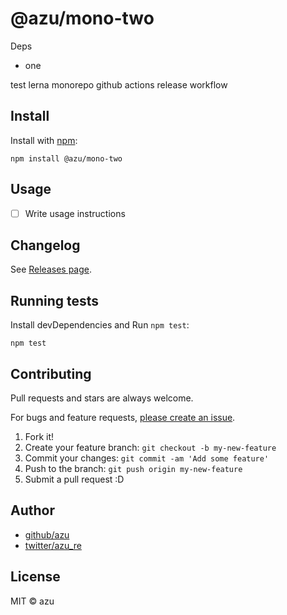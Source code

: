 # @azu/mono-two

Deps

- one

test lerna monorepo github actions release workflow


## Install

Install with [npm](https://www.npmjs.com/):

    npm install @azu/mono-two

## Usage

- [ ] Write usage instructions

## Changelog

See [Releases page](https://github.com/azu/lerna-monorepo-github-actions-release/releases).

## Running tests

Install devDependencies and Run `npm test`:

    npm test

## Contributing

Pull requests and stars are always welcome.

For bugs and feature requests, [please create an issue](https://github.com/azu/lerna-monorepo-github-actions-release/issues).

1. Fork it!
2. Create your feature branch: `git checkout -b my-new-feature`
3. Commit your changes: `git commit -am 'Add some feature'`
4. Push to the branch: `git push origin my-new-feature`
5. Submit a pull request :D

## Author

- [github/azu](https://github.com/azu)
- [twitter/azu_re](https://twitter.com/azu_re)

## License

MIT © azu

